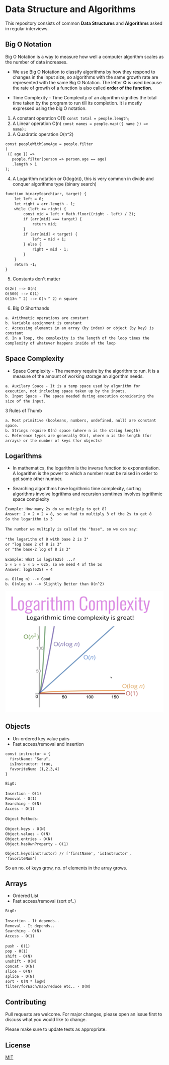 # Data Structure and Algorithms

This repository consists of common **Data Structures** and **Algorithms** asked in regular interviews.

## Big O Notation

Big O Notation is a way to measure how well a computer algorithm scales as the number of data increases.

- We use Big O Notation to classify algorithms by how they respond to changes in the input size, so algorithms with the same growth rate are represented with the same Big O Notation. The letter **O** is used because the rate of growth of a function is also called **order of the function**.

- Time Complexity - Time Complexity of an algorithm signifies the total time taken by the program to run till its completion. It is mostly expressed using the big O notation.

1. A constant operation O(1) `const total = people.length;`
2. A Linear operation O(n) `const names = people.map(({ name }) => name);`
3. A Quadratic operation O(n^2)

```
const peopleWithSameAge = people.filter
(
 ({ age }) =>   
   people.filter(person => person.age == age)
   .length > 1
);
```

4. A Logarithm notation or O(log(n)), this is very common in divide and conquer algorithms type (binary search)

```
function binarySearch(arr, target) {
    let left = 0;
    let right = arr.length - 1;
    while (left <= right) {
        const mid = left + Math.floor((right - left) / 2);
        if (arr[mid] === target) {
            return mid;
        }
        if (arr[mid] < target) {
            left = mid + 1;
        } else {
            right = mid - 1;
        }
    }
    return -1;
}
```

5. Constants don't matter

```
O(2n) --> O(n)
O(500) --> O(1)
O(13n ^ 2) --> O(n ^ 2) n square
```

6. Big O Shorthands
```
a. Arithmetic operations are constant
b. Variable assignment is constant
c. Accessing elements in an array (by index) or object (by key) is constant
d. In a loop, the complexity is the length of the loop times the complexity of whatever happens inside of the loop
```

## Space Complexity

- Space Complexity - The memory require by the algorithm to run. It is a measure of the amount of working storage an algorithm needs.

```
a. Auxilary Space - It is a temp space used by algorithm for execution, not including space taken up by the inputs.
b. Input Space - The space needed during execution considering the size of the input.
```

3 Rules of Thumb

```
a. Most primitive (booleans, numbers, undefined, null) are constant space.
b. Strings require O(n) space (where n is the string length)
c. Reference types are generally O(n), where n is the length (for arrays) or the number of keys (for objects)
``` 

## Logarithms

- In mathematics, the logarithm is the inverse function to exponentiation. A logarithm is the power to which a number must be raised in order to get some other number.

- Searching algorithms have logrithmic time complexity, sorting algorithms involve logrithms and recursion somtimes involves logrithmic space complexity

```
Example: How many 2s do we multiply to get 8?
Answer: 2 × 2 × 2 = 8, so we had to multiply 3 of the 2s to get 8
So the logarithm is 3

The number we multiply is called the "base", so we can say:

"the logarithm of 8 with base 2 is 3"
or "log base 2 of 8 is 3"
or "the base-2 log of 8 is 3"

Example: What is log5(625) ...?
5 × 5 × 5 × 5 = 625, so we need 4 of the 5s
Answer: log5(625) = 4
```

```
a. O(log n) --> Good
b. O(nlog n) --> Slightly Better than O(n^2)

```
![Time Complexity Graph](assets/complexity.png)

## Objects
- Un-ordered key value pairs
- Fast access/removal and insertion

```
const instructor = {
  firstName: "Sanu",
  isInstructor: true,
  favoriteNum: [1,2,3,4]
}

```

```
BigO:

Insertion - O(1)
Removal - O(1)
Searching - O(N)
Access - O(1)

Object Methods:

Object.keys - O(N)
Object.values - O(N)
Object.entries - O(N)
Object.hasOwnProperty - O(1)
```

```
Object.keys(instructor) // ['firstName', 'isInstructor', 'favoriteNum']

```
So an no. of keys grow, no. of elements in the array grows.


## Arrays
- Ordered List
- Fast access/removal (sort of..)

```
BigO:

Insertion - It depends..
Removal - It depends..
Searching - O(N)
Access - O(1)

push - O(1)
pop - O(1)
shift - O(N)
unshift - O(N)
concat - O(N)
slice - O(N)
splice - O(N)
sort - O(N * logN)
filter/forEach/map/reduce etc.. - O(N)
```

## Contributing

Pull requests are welcome. For major changes, please open an issue first
to discuss what you would like to change.

Please make sure to update tests as appropriate.

## License

[MIT](https://choosealicense.com/licenses/mit/)